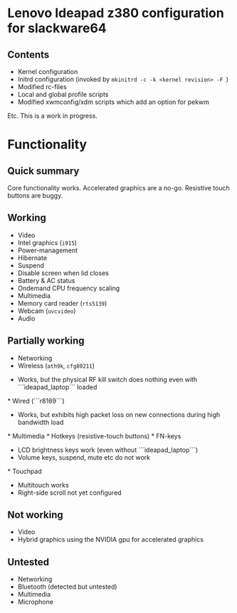 Lenovo Ideapad z380 configuration for slackware64
=================================================

Contents
--------
* Kernel configuration
* Initrd configuration (invoked by ```mkinitrd -c -k <kernel revision> -F ```)
* Modified rc-files
* Local and global profile scripts
* Modified xwmconfig/xdm scripts which add an option for pekwm

Etc.
This is a work in progress.

Functionality
=============
Quick summary
-------------
Core functionality works. Accelerated graphics are a no-go. Resistive touch buttons are buggy.

Working
-------
* Video
 * Intel graphics (```i915```)
* Power-management
 * Hibernate
 * Suspend
 * Disable screen when lid closes
 * Battery & AC status
 * Ondemand CPU frequency scaling
* Multimedia
 * Memory card reader (```rts5139```)
 * Webcam (```uvcvideo```)
 * Audio

Partially working
-----------------
* Networking
 * Wireless (```ath9k```, ```cfg80211```)
<ul><li>Works, but the physical RF kill switch does nothing even with ```ideapad_laptop``` loaded</li></ul>
 * Wired (```r8169```)
<ul><li>Works, but exhibits high packet loss on new connections during high bandwidth load</li></ul>
* Multimedia
 * Hotkeys (resistive-touch buttons)
 * FN-keys
<ul><li>LCD brightness keys work (even without ```ideapad_laptop```)
<li>Volume keys, suspend, mute etc do not work</li></ul>
 * Touchpad
<ul><li>Multitouch works
<li>Right-side scroll not yet configured</li></ul>

Not working
-----------
* Video
 * Hybrid graphics using the NVIDIA gpu for accelerated graphics

Untested
--------
* Networking
 * Bluetooth (detected but untested)
* Multimedia
 * Microphone

